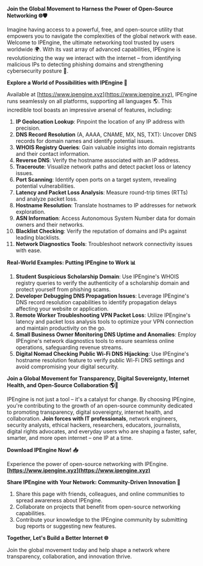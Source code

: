 **Join the Global Movement to Harness the Power of Open-Source Networking 🌐🛡️**

Imagine having access to a powerful, free, and open-source utility that empowers you to navigate the complexities of the global network with ease. Welcome to IPEngine, the ultimate networking tool trusted by users worldwide 🌍. With its vast array of advanced capabilities, IPEngine is revolutionizing the way we interact with the internet – from identifying malicious IPs to detecting phishing domains and strengthening cybersecurity posture 🔐.

**Explore a World of Possibilities with IPEngine 🔭**

Available at [https://www.ipengine.xyz](https://www.ipengine.xyz), IPEngine runs seamlessly on all platforms, supporting all languages 🌎. This incredible tool boasts an impressive arsenal of features, including:

1.  **IP Geolocation Lookup**: Pinpoint the location of any IP address with precision.
2.  **DNS Record Resolution** (A, AAAA, CNAME, MX, NS, TXT): Uncover DNS records for domain names and identify potential issues.
3.  **WHOIS Registry Queries**: Gain valuable insights into domain registrants and their contact information.
4.  **Reverse DNS**: Verify the hostname associated with an IP address.
5.  **Traceroute**: Visualize network paths and detect packet loss or latency issues.
6.  **Port Scanning**: Identify open ports on a target system, revealing potential vulnerabilities.
7.  **Latency and Packet Loss Analysis**: Measure round-trip times (RTTs) and analyze packet loss.
8.  **Hostname Resolution**: Translate hostnames to IP addresses for network exploration.
9.  **ASN Information**: Access Autonomous System Number data for domain owners and their networks.
10.  **Blacklist Checking**: Verify the reputation of domains and IPs against leading blacklists.
11.  **Network Diagnostics Tools**: Troubleshoot network connectivity issues with ease.

**Real-World Examples: Putting IPEngine to Work 📊**

1.  **Student Suspicious Scholarship Domain**: Use IPEngine's WHOIS registry queries to verify the authenticity of a scholarship domain and protect yourself from phishing scams.
2.  **Developer Debugging DNS Propagation Issues**: Leverage IPEngine's DNS record resolution capabilities to identify propagation delays affecting your website or application.
3.  **Remote Worker Troubleshooting VPN Packet Loss**: Utilize IPEngine's latency and packet loss analysis tools to optimize your VPN connection and maintain productivity on the go.
4.  **Small Business Owner Monitoring DNS Uptime and Anomalies**: Employ IPEngine's network diagnostics tools to ensure seamless online operations, safeguarding revenue streams.
5.  **Digital Nomad Checking Public Wi-Fi DNS Hijacking**: Use IPEngine's hostname resolution feature to verify public Wi-Fi DNS settings and avoid compromising your digital security.

**Join a Global Movement for Transparency, Digital Sovereignty, Internet Health, and Open-Source Collaboration 🌎🚀**

IPEngine is not just a tool – it's a catalyst for change. By choosing IPEngine, you're contributing to the growth of an open-source community dedicated to promoting transparency, digital sovereignty, internet health, and collaboration. **Join forces with IT professionals**, network engineers, security analysts, ethical hackers, researchers, educators, journalists, digital rights advocates, and everyday users who are shaping a faster, safer, smarter, and more open internet – one IP at a time.

**Download IPEngine Now! 📥**

Experience the power of open-source networking with IPEngine. **[https://www.ipengine.xyz](https://www.ipengine.xyz)**

**Share IPEngine with Your Network: Community-Driven Innovation 🤝**

1.  Share this page with friends, colleagues, and online communities to spread awareness about IPEngine.
2.  Collaborate on projects that benefit from open-source networking capabilities.
3.  Contribute your knowledge to the IPEngine community by submitting bug reports or suggesting new features.

**Together, Let's Build a Better Internet 🌐**

Join the global movement today and help shape a network where transparency, collaboration, and innovation thrive.